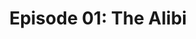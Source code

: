 ---
categories: [podcasts]
raw_source: http://dts.podtrac.com/redirect.mp3/files.serialpodcast.org/sites/default/files/podcast/serial-s01-e01_0.mp3
thumbnail: http://serialpodcast.org/sites/all/modules/custom/serial/img/serial-itunes-logo.png
title: "Episode 01: The Alibi"
provider_name: "Serial"
published: 2014-10-03T00:00:00
provider_display: "Serial"
provider_url: http://serialpodcast.org
source: http://pca.st/Sj5b
---